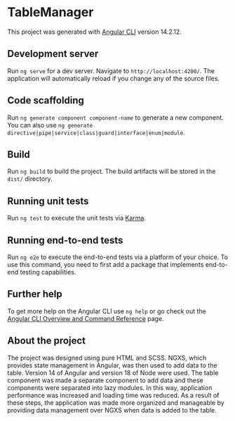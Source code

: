 # TableManager

This project was generated with [Angular CLI](https://github.com/angular/angular-cli) version 14.2.12.

## Development server

Run `ng serve` for a dev server. Navigate to `http://localhost:4200/`. The application will automatically reload if you change any of the source files.

## Code scaffolding

Run `ng generate component component-name` to generate a new component. You can also use `ng generate directive|pipe|service|class|guard|interface|enum|module`.

## Build

Run `ng build` to build the project. The build artifacts will be stored in the `dist/` directory.

## Running unit tests

Run `ng test` to execute the unit tests via [Karma](https://karma-runner.github.io).

## Running end-to-end tests

Run `ng e2e` to execute the end-to-end tests via a platform of your choice. To use this command, you need to first add a package that implements end-to-end testing capabilities.

## Further help

To get more help on the Angular CLI use `ng help` or go check out the [Angular CLI Overview and Command Reference](https://angular.io/cli) page.

## About the project

The project was designed using pure HTML and SCSS. NGXS, which provides state management in Angular, was then used to add data to the table. Version 14 of Angular and version 18 of Node were used. The table component was made a separate component to add data and these components were separated into lazy modules. In this way, application performance was increased and loading time was reduced. As a result of these steps, the application was made more organized and manageable by providing data management over NGXS when data is added to the table.
